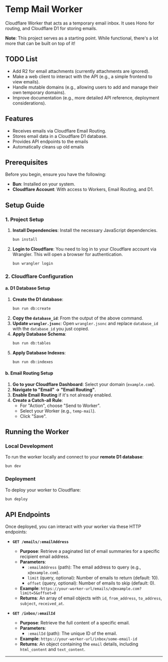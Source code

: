 # Temp Mail Worker

Cloudflare Worker that acts as a temporary email inbox. It uses Hono for routing, and Cloudflare D1 for storing emails.

**Note**: This project serves as a starting point. While functional, there's a lot more that can be built on top of it!

## TODO List

*   Add R2 for email attachments (currently attachments are ignored).
*   Make a web client to interact with the API (e.g., a simple frontend to view emails).
*   Handle mutable domains (e.g., allowing users to add and manage their own temporary domains).
*   Improve documentation (e.g., more detailed API reference, deployment considerations).

## Features

*   Receives emails via Cloudflare Email Routing.
*   Stores email data in a Cloudflare D1 database.
*   Provides API endpoints to the emails
*   Automatically cleans up old emails

## Prerequisites

Before you begin, ensure you have the following:

*   **Bun**: Installed on your system.
*   **Cloudflare Account**: With access to Workers, Email Routing, and D1.

## Setup Guide

### 1. Project Setup

1.  **Install Dependencies**: Install the necessary JavaScript dependencies.
    ```bash
    bun install
    ```

2.  **Login to Cloudflare**: You need to log in to your Cloudflare account via Wrangler. This will open a browser for authentication.
    ```bash
    bun wrangler login
    ```

### 2. Cloudflare Configuration

#### a. D1 Database Setup

1.  **Create the D1 database**:
    ```bash
    bun run db:create
    ```
2.  **Copy the `database_id`**: From the output of the above command.
3.  **Update `wrangler.jsonc`**: Open `wrangler.jsonc` and replace `database_id` with the `database_id` you just copied.
4.  **Apply Database Schema**:
    ```bash
    bun run db:tables
    ```
5.  **Apply Database Indexes**:
    ```bash
    bun run db:indexes
    ```

#### b. Email Routing Setup

1.  **Go to your Cloudflare Dashboard**: Select your domain (`example.com`).
2.  **Navigate to "Email" -> "Email Routing"**.
3.  **Enable Email Routing** if it's not already enabled.
4.  **Create a Catch-all Rule**:
    *   For "Action", choose "Send to Worker".
    *   Select your Worker (e.g., `temp-mail`).
    *   Click "Save".

## Running the Worker

### Local Development

To run the worker locally and connect to your **remote D1 database**:

```bash
bun dev
```

### Deployment

To deploy your worker to Cloudflare:

```bash
bun deploy
```

## API Endpoints

Once deployed, you can interact with your worker via these HTTP endpoints:

*   **`GET /emails/:emailAddress`**
    *   **Purpose**: Retrieve a paginated list of email summaries for a specific recipient email address.
    *   **Parameters**:
        *   `:emailAddress` (path): The email address to query (e.g., `x@example.com`).
        *   `limit` (query, optional): Number of emails to return (default: 10).
        *   `offset` (query, optional): Number of emails to skip (default: 0).
    *   **Example**: `https://your-worker-url/emails/x@example.com?limit=5&offset=0`
    *   **Returns**: An array of email objects with `id`, `from_address`, `to_address`, `subject`, `received_at`.

*   **`GET /inbox/:emailId`**
    *   **Purpose**: Retrieve the full content of a specific email.
    *   **Parameters**:
        *   `:emailId` (path): The unique ID of the email.
    *   **Example**: `https://your-worker-url/inbox/some-email-id`
    *   **Returns**: An object containing the `email` details, including `html_content` and `text_content`.

---
